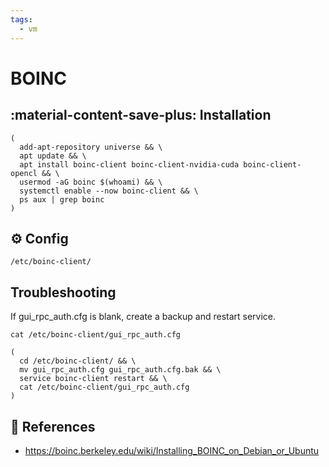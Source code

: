 ```yaml
---
tags:
  - vm
---
```

# BOINC

## :material-content-save-plus: Installation

```shell
(
  add-apt-repository universe && \
  apt update && \
  apt install boinc-client boinc-client-nvidia-cuda boinc-client-opencl && \
  usermod -aG boinc $(whoami) && \
  systemctl enable --now boinc-client && \
  ps aux | grep boinc
)
```

## :gear: Config

```shell title="Default dir"
/etc/boinc-client/
```

## Troubleshooting

If gui_rpc_auth.cfg is blank, create a backup and restart service.

```shell
cat /etc/boinc-client/gui_rpc_auth.cfg
```

```shell
(
  cd /etc/boinc-client/ && \
  mv gui_rpc_auth.cfg gui_rpc_auth.cfg.bak && \
  service boinc-client restart && \
  cat /etc/boinc-client/gui_rpc_auth.cfg
)
```

## :link: References

- <https://boinc.berkeley.edu/wiki/Installing_BOINC_on_Debian_or_Ubuntu>
